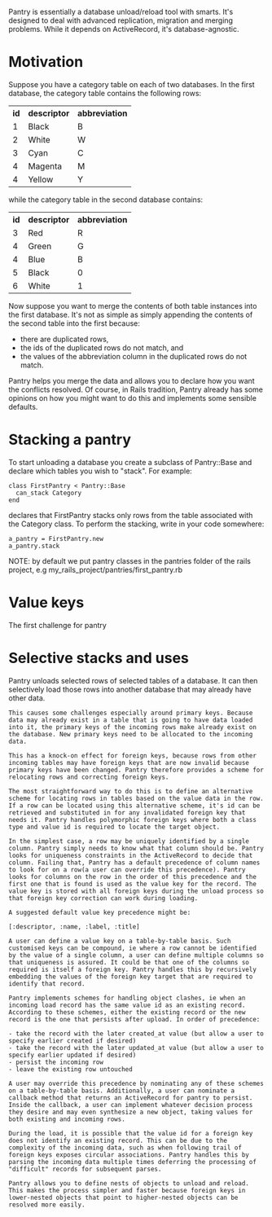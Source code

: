 Pantry is essentially a database unload/reload tool with smarts. It's designed to deal with advanced replication, migration and merging problems. While it depends on ActiveRecord, it's database-agnostic.

# Motivation

Suppose you have a category table on each of two databases. In the first database, the category table contains the following rows:

<table>
  <tr>
    <th>id</th>
    <th>descriptor</th>
    <th>abbreviation</th>
  </tr>
  <tr>
    <td>1</td>
    <td>Black</td>
    <td>B</td>
  </tr>
  <tr>
    <td>2</td>
    <td>White</td>
    <td>W</td>
  </tr>
  <tr>
    <td>3</td>
    <td>Cyan</td>
    <td>C</td>
  </tr>
  <tr>
    <td>4</td>
    <td>Magenta</td>
    <td>M</td>
  </tr>
  <tr>
    <td>4</td>
    <td>Yellow</td>
    <td>Y</td>
  </tr>
</table>

while the category table in the second database contains:

<table>
  <tr>
    <th>id</th>
    <th>descriptor</th>
    <th>abbreviation</th>
  </tr>
  <tr>
    <td>3</td>
    <td>Red</td>
    <td>R</td>
  </tr>
  <tr>
    <td>4</td>
    <td>Green</td>
    <td>G</td>
  </tr>
  <tr>
    <td>4</td>
    <td>Blue</td>
    <td>B</td>
  </tr>
  <tr>
    <td>5</td>
    <td>Black</td>
    <td>0</td>
  </tr>
  <tr>
    <td>6</td>
    <td>White</td>
    <td>1</td>
  </tr>
</table>

Now suppose you want to merge the contents of both table instances into the first database. It's not as simple as simply appending the contents of the second table into the first because:
* there are duplicated rows,
* the ids of the duplicated rows do not match, and
* the values of the abbreviation column in the duplicated rows do not match.

Pantry helps you merge the data and allows you to declare how you want the conflicts resolved. Of course, in Rails tradition, Pantry already has some opinions on how you might want to do this and implements some sensible defaults.

# Stacking a pantry

To start unloading a database you create a subclass of Pantry::Base and declare which tables you wish to "stack". For example:

    class FirstPantry < Pantry::Base
      can_stack Category
    end

declares that FirstPantry stacks only rows from the table associated with the Category class. To perform the stacking, write in your code somewhere:

    a_pantry = FirstPantry.new
    a_pantry.stack

NOTE: by default we put pantry classes in the pantries folder of the rails project, e.g my_rails_project/pantries/first_pantry.rb
    
# Value keys

The first challenge for pantry


# Selective stacks and uses
Pantry unloads selected rows of selected tables of a database. It can then selectively load those rows into another database that may already have other data.

    This causes some challenges especially around primary keys. Because data may already exist in a table that is going to have data loaded into it, the primary keys of the incoming rows make already exist on the database. New primary keys need to be allocated to the incoming data.

    This has a knock-on effect for foreign keys, because rows from other incoming tables may have foreign keys that are now invalid because primary keys have been changed. Pantry therefore provides a scheme for relocating rows and correcting foreign keys.

    The most straightforward way to do this is to define an alternative scheme for locating rows in tables based on the value data in the row. If a row can be located using this alternative scheme, it's id can be retrieved and substituted in for any invalidated foreign key that needs it. Pantry handles polymorphic foreign keys where both a class type and value id is required to locate the target object.

    In the simplest case, a row may be uniquely identified by a single column. Pantry simply needs to know what that column should be. Pantry looks for uniqueness constraints in the ActiveRecord to decide that column. Failing that, Pantry has a default precedence of column names to look for on a row(a user can override this precedence). Pantry looks for columns on the row in the order of this precedence and the first one that is found is used as the value key for the record. The value key is stored with all foreign keys during the unload process so that foreign key correction can work during loading.

    A suggested default value key precedence might be:

    [:descriptor, :name, :label, :title]

    A user can define a value key on a table-by-table basis. Such customised keys can be compound, ie where a row cannot be identified by the value of a single column, a user can define multiple columns so that uniqueness is assured. It could be that one of the columns so required is itself a foreign key. Pantry handles this by recursively embedding the values of the foreign key target that are required to identify that record.

    Pantry implements schemes for handling object clashes, ie when an incoming load record has the same value id as an existing record. According to these schemes, either the existing record or the new record is the one that persists after upload. In order of precedence:

    - take the record with the later created_at value (but allow a user to specify earlier created if desired)
    - take the record with the later updated_at value (but allow a user to specify earlier updated if desired)
    - persist the incoming row
    - leave the existing row untouched

    A user may override this precedence by nominating any of these schemes on a table-by-table basis. Additionally, a user can nominate a callback method that returns an ActiveRecord for pantry to persist. Inside the callback, a user can implement whatever decision process they desire and may even synthesize a new object, taking values for both existing and incoming rows.

    During the load, it is possible that the value id for a foreign key does not identify an existing record. This can be due to the complexity of the incoming data, such as when following trail of foreign keys exposes circular associations. Pantry handles this by parsing the incoming data multiple times deferring the processing of "difficult" records for subsequent parses.

    Pantry allows you to define nests of objects to unload and reload. This makes the process simpler and faster because foreign keys in lower-nested objects that point to higher-nested objects can be resolved more easily.
